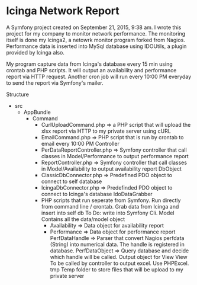 Icinga Network Report
======

A Symfony project created on September 21, 2015, 9:38 am.
I wrote this project for my company to monitor network performance. The monitoring itself is done my Icinga2, a netowrk monitor program forked from Nagios. Performance data is inserted into MySql database using IDOUtils, a plugin provided by Icinga also.

My program capture data from Icinga's database every 15 min using crontab and PHP scripts. It will output an availability and performance report via HTTP request. Another cron job will run every 10:00 PM everyday to send the report via Symfony's mailer.

Structure

- src
  - AppBundle
    - Command
      - CurlUploadCommand.php => a PHP script that will upload the xlsx report via HTTP to my private server using cURL
      - EmailCommand.php => PHP script that is run by crontab to email every 10:00 PM
        Controller
      - PerDataReportController.php => Symfony controller that call classes in Model/Performance to output performance report
      - ReportController.php => Symfony controller that call classes in Model/Availability to output availability report
    DbObject
      - ClassicDbConnector.php => Predefined PDO object to connect to self database
      - IcingaDbConnector.php => Predefinded PDO object to connect to Icinga's database
    IdoDataGrabber
      - PHP scripts that run seperate from Symfony. Run directly from command line / crontab. Grab data from Icinga and insert into self db
        To Do:
          write into Symfony Cli.
    Model
      Contains all the data/model object
        - Availability => Data object for availability report
        - Performance => Data object for performance report
          PerfDataHandle => Parser that convert Nagios perfdata (String) into numerical data. The handle is registered in database.
          PerfDataObject => Query database and decide which handle will be called. Output object for View
    View
      To be called by controller to output excel. Use PHPExcel.
    tmp
      Temp folder to store files that will be upload to my private server
